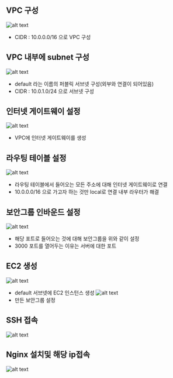 ## VPC 구성
![alt text](image.png)
- CIDR : 10.0.0.0/16 으로 VPC 구성

## VPC 내부에 subnet 구성
![alt text](image-1.png)
- default 라는 이름의 퍼블릭 서브넷 구성(외부와 연결이 되어있음)
- CIDR : 10.0.1.0/24 으로 서브넷 구성

## 인터넷 게이트웨이 설정
![alt text](image-2.png)
- VPC에 인터넷 게이트웨이를 생성

## 라우팅 테이블 설정
![alt text](image-3.png)
- 라우팅 테이블에서 들어오는 모든 주소에 대해 인터넷 게이트웨이로 연결
- 10.0.0.0/16 으로 가고자 하는 것만 local로 연결 내부 라우터가 해결

## 보안그룹 인바운드 설정
![alt text](image-4.png)
- 해당 포트로 들어오는 것에 대해 보안그룹을 위와 같이 설정
- 3000 포트를 열어두는 이유는 서버에 대한 포트

## EC2 생성
![alt text](image-5.png)
- default 서브넷에 EC2 인스턴스 생성
![alt text](image-6.png)
- 만든 보안그룹 설정

## SSH 접속
![alt text](image-7.png)

## Nginx 설치및 해당 ip접속
![alt text](image-8.png)
